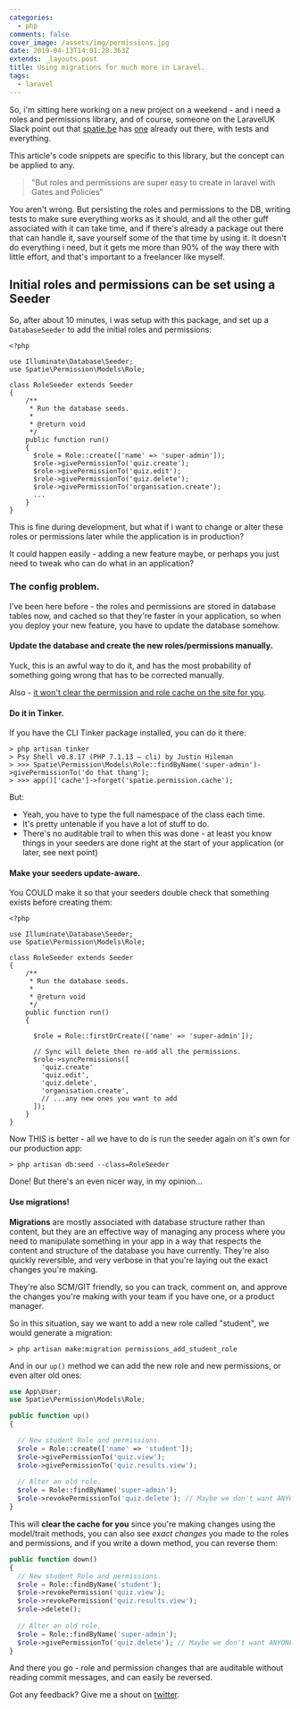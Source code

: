 ```yaml
---
categories:
  - php
comments: false
cover_image: /assets/img/permissions.jpg
date: 2019-04-13T14:01:28.363Z
extends: _layouts.post
title: Using migrations for much more in Laravel.
tags:
  - laravel
---
```


So, i'm sitting here working on a new project on a weekend - and i need a roles and permissions library, and of course, someone on the LaravelUK Slack point out that [spatie.be](https://spatie.be) has [one](https://github.com/spatie/laravel-permission) already out there, with tests and everything.

This article's code snippets are specific to this library, but the concept can be applied to any.

> "But roles and permissions are super easy to create in laravel with Gates and Policies"

You aren't wrong. But persisting the roles and permissions to the DB, writing tests to make sure everything works as it should, and all the other guff associated with it can take time, and if there's already a package out there that can handle it, save yourself some of the that time by using it. It doesn't do everything i need, but it gets me more than 90% of the way there with little effort, and that's important to a freelancer like myself.

## Initial roles and permissions can be set using a Seeder

So, after about 10 minutes, i was setup with this package, and set up a `DatabaseSeeder` to add the initial roles and permissions:

```
<?php

use Illuminate\Database\Seeder;
use Spatie\Permission\Models\Role;

class RoleSeeder extends Seeder
{
    /**
     * Run the database seeds.
     *
     * @return void
     */
    public function run()
    {
      $role = Role::create(['name' => 'super-admin']);
      $role->givePermissionTo('quiz.create');
      $role->givePermissionTo('quiz.edit');
      $role->givePermissionTo('quiz.delete');
      $role->givePermissionTo('organisation.create');
      ...
    }
}
```

This is fine during development, but what if i want to change or alter these roles or permissions later while the application is in production?

It could happen easily - adding a new feature maybe, or perhaps you just need to tweak who can do what in an application?

### The config problem.

I've been here before - the roles and permissions are stored in database tables now, and cached so that they're faster in your application, so when you deploy your new feature, you have to update the database somehow.

#### Update the database and create the new roles/permissions manually.

Yuck, this is an awful way to do it, and has the most probability of something going wrong that has to be corrected manually.

Also - [it won't clear the permission and role cache on the site for you](https://github.com/spatie/laravel-permission#cache).

#### Do it in Tinker.

If you have the CLI Tinker package installed, you can do it there:

```
> php artisan tinker
> Psy Shell v0.8.17 (PHP 7.1.13 — cli) by Justin Hileman
> >>> Spatie\Permission\Models\Role::findByName('super-admin')->givePermissionTo('do that thang');
> >>> app()['cache']->forget('spatie.permission.cache');
```

But:

- Yeah, you have to type the full namespace of the class each time.
- It's pretty untenable if you have a lot of stuff to do.
- There's no auditable trail to when this was done - at least you know things in your seeders are done right at the start of your application (or later, see next point)

#### Make your seeders update-aware.

You COULD make it so that your seeders double check that something exists before creating them:

```
<?php

use Illuminate\Database\Seeder;
use Spatie\Permission\Models\Role;

class RoleSeeder extends Seeder
{
    /**
     * Run the database seeds.
     *
     * @return void
     */
    public function run()
    {

      $role = Role::firstOrCreate(['name' => 'super-admin']);

      // Sync will delete then re-add all the permissions.
      $role->syncPermissions([
        'quiz.create'
        'quiz.edit',
        'quiz.delete',
        'organisation.create',
        // ...any new ones you want to add
      ]);
    }
}
```

Now THIS is better - all we have to do is run the seeder again on it's own for our production app:

```
> php artisan db:seed --class=RoleSeeder
```

Done! But there's an even nicer way, in my opinion...

#### Use migrations!

__Migrations__ are mostly associated with database structure rather than content, but they are an effective way of managing any process where you need to manipulate something in your app in a way that respects the content and structure of the database you have currently. They're also quickly reversible, and very verbose in that you're laying out the exact changes you're making.

They're also SCM/GIT friendly, so you can track, comment on, and approve the changes you're making with your team if you have one, or a product manager.

So in this situation, say we want to add a new role called "student", we would generate a migration:

```
> php artisan make:migration permissions_add_student_role
```

And in our `up()` method we can add the new role and new permissions, or even alter old ones:

```php
use App\User;
use Spatie\Permission\Models\Role;

public function up()
{

  // New student Role and permissions.
  $role = Role::create(['name' => 'student']);
  $role->givePermissionTo('quiz.view');
  $role->givePermissionTo('quiz.results.view');
  
  // Alter an old role.
  $role = Role::findByName('super-admin');
  $role->revokePermissionTo('quiz.delete'); // Maybe we don't want ANYONE to be able to delete quizzes anymore.
}
```

This will __clear the cache for you__ since you're making changes using the model/trait methods, you can also see *exact changes* you made to the roles and permissions, and if you write a down method, you can reverse them:

```php
public function down()
{
  // New student Role and permissions.
  $role = Role::findByName('student');
  $role->revokePermission('quiz.view');
  $role->revokePermission('quiz.results.view');
  $role->delete();
  
  // Alter an old role.
  $role = Role::findByName('super-admin');
  $role->givePermissionTo('quiz.delete'); // Maybe we don't want ANYONE to be able to delete quizzes anymore.
}
```

And there you go - role and permission changes that are auditable without reading commit messages, and can easily be reversed.

Got any feedback? Give me a shout on [twitter](https://twitter.com/danmatthews).



